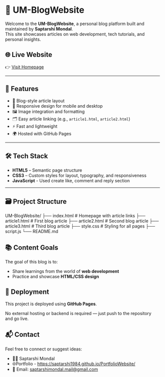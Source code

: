 # 📰 UM-BlogWebsite

Welcome to the **UM-BlogWebsite**, a personal blog platform built and maintained by **Saptarshi Mondal**.  
This site showcases articles on web development, tech tutorials, and personal insights.

## 🌐 Live Website

👉 [Visit Homepage](https://saptarshi1984.github.io/UM-BlogWebsite/index.html)

---

## 📌 Features

- 🧠 Blog-style article layout
- 📱 Responsive design for mobile and desktop
- 🖼️ Image integration and formatting
- 🗂️ Easy article linking (e.g., `article1.html`, `article2.html`)
- ⚡ Fast and lightweight
- 🌍 Hosted with GitHub Pages

---

## 🛠️ Tech Stack

- **HTML5** – Semantic page structure  
- **CSS3** – Custom styles for layout, typography, and responsiveness  
- **JavaScript** - Used create like, comment and reply section

---

## 🗃️ Project Structure

UM-BlogWebsite/
├── index.html # Homepage with article links
├── article1.html # First blog article
├── article2.html # Second blog article
├── article3.html # Third blog article
├── style.css # Styling for all pages
├── script.js
└── README.md


## 📚 Content Goals

The goal of this blog is to:

- Share learnings from the world of **web development**
- Practice and showcase **HTML/CSS design**

## 🚀 Deployment

This project is deployed using **GitHub Pages**.

No external hosting or backend is required — just push to the repository and go live.

## 📬 Contact

Feel free to connect or suggest ideas:

- 👨‍💻 Saptarshi Mondal
- 🌐Portfolio - https://saptarshi1984.github.io/PortfolioWebsite/
- 📧 Email: saptarshimondal.mail@gmail.com
